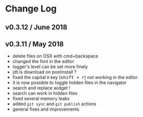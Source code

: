# Change Log

## v0.3.12 / June 2018

## v0.3.11 / May 2018
- delete files on OSX with cmd+backspace
- changed the font in the editor
- logger's level can be set more finely
- jdt.ls download on postinstall ?
- fixed the capital `R` key (<kbd>shift + r</kbd>) not working in the editor
- it is now possible to toggle hidden files in the navigator
- search and replace widget !
- search can work in hidden files
- fixed several memory leaks
- added `git sync` and `git publish` actions
- general fixes and improvements
